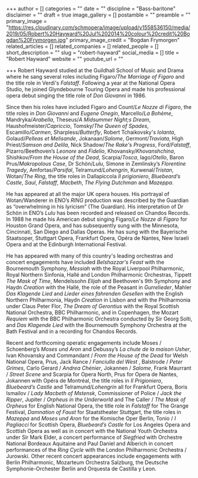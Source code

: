 +++
author = []
categories = ""
date = ""
discipline = "Bass-baritone"
disclaimer = ""
draft = true
image_gallery = []
postamble = ""
preamble = ""
primary_image = "https://res.cloudinary.com/schmopera/image/upload/v1558536150/media/2019/05/Robert%20Hayward%20Jul%202014%20colour%20credit%20Bogdan%20Frymorgen.jpg"
primary_image_credit = "Bogdan Frymorgen"
related_articles = []
related_companies = []
related_people = []
short_description = ""
slug = "robert-hayward"
social_media = []
title = "Robert Hayward"
website = ""
youtube_url = ""

+++
Robert Hayward studied at the Guildhall School of Music and Drama where he sang several roles including Figaro/_The Marriage of Figaro_ and the title role in Verdi's _Falstaff_. Following a year at the National Opera Studio, he joined Glyndebourne Touring Opera and made his professional opera debut singing the title role of _Don Giovanni_ in 1986.

Since then his roles have included Figaro and Count/_Le Nozze di Figaro_, the title roles in _Don Giovanni_ and _Eugene Onegin_, Marcello/_La Bohème_, Mandryka/_Arabella_, Theseus/_A Midsummer Night;s Dream_, Haushofmeister/_Capriccio_, Tomsky/_The Queen of Spades_, Escamillo/_Carmen_, Sharpless/_Butterfly_, Robert Tchaikovsky's _Iolanta_, Golaud/_Pelleas et Melisande_, Jokanaan/_Salome_, Germont/_Traviata_, High Priest/_Samson and Delila_, Nick Shadow/_The Rake's Progress_, Ford/_Falstaff_, Pizarro/Beethoven’s _Leonore_ and _Fidelio_, Khovansky/_Khovanshchina_, Shishkov/_From the House of the Dead_, Scarpia/_Tosca_, Iago/_Otello_, Baron Prus/_Makropolous Case_, Dr Schön/_Lulu_, Simone in Zemlinsky’s _Florentine Tragedy_, Amfortas/_Parsifal_, Telramund/_Lohengrin_, Kurwenal/_Tristan_, Wotan/_The Ring_, the title roles in Dallapiccola _Il prigioniero_, _Bluebeard’s Castle_, _Saul_, _Falstaff_, _Macbeth_, _The Flying Dutchman_ and _Mazeppa_.

He has appeared at all the major UK opera houses. His portrayal of Wotan/Wanderer in ENO’s _RING_ production was described by the Guardian as “overwhelming in his lyricism” (The Guardian). His interpretation of Dr Schön in ENO’s _Lulu_ has been recorded and released on Chandos Records. In 1988 he made his American debut singing Figaro/_Le Nozze di Figaro_ for Houston Grand Opera, and has subsequently sung with the Minnesota, Cincinnati, San Diego and Dallas Operas. He has sung with the Bayerische Staatsoper, Stuttgart Opera, Frankfurt Opera, Opéra de Nantes, New Israeli Opera and at the Edinburgh International Festival.

He has appeared with many of this country's leading orchestras and concert engagements have included _Belshazzar's Feast_ with the Bournemouth Symphony, _Messiah_ with the Royal Liverpool Philharmonic, Royal Northern Sinfonia, Hallé and London Philharmonic Orchestras, Tippett _The Mask of Time_, Mendelssohn _Elijah_ and Beethoven's 9th Symphony and Haydn _Creation_ with the Hallé, the role of the Peasant in _Gurrelieder_, Mahler _Das Klagende Lied_ and _Lieder eines fahrenden Gesellen_ with the English Northern Philharmonia, Haydn _Creation_ in Lisbon and with the Philharmonia under Claus Peter Flor, _The Dream of Gerontius_ with the Royal Scottish National Orchestra, BBC Philharmonic, and in Copenhagen, the Mozart _Requiem_ with the BBC Philharmonic Orchestra conducted by Sir Georg Solti, and _Das Klagende Lied_ with the Bournemouth Symphony Orchestra at the Bath Festival and in a recording for Chandos Records.

Recent and forthcoming operatic engagements include Moses / Schoenberg’s _Moses und Aron_ and Debussy’s _La chute de la maison Usher_, Ivan Khovansky and Commandant / _From the House of the Dead_ for Welsh National Opera, Prus, Jack Rance / _Fanciulla del West_ , Balstrode / _Peter Grimes_, Carlo Gerard / _Andrea Chénier_, Jokannen / _Salome_, Frank Maurrant / _Street Scene_ and Scarpia for Opera North, Prus for Opera de Nantes, Jokannen with Opéra de Montréal, the title roles in _Il Prigioniero_, _Bluebeard’s Castle_ and Telramund/_Lohengrin_ all for Frankfurt Opera, Boris Ismailov / _Lady Macbeth of Mstensk_, Commissioner of Police / _Jack the Ripper_, Jupiter / _Orpheus in the Underworld_ and The Caller / _The Mask of Orpheus_ for English National Opera, the title role in _Falstaff_ for The Grange Festival, _Damnation of Faust_ for Staatstheater Stuttgart, the title roles in _Mazeppa_ and _Moses und Aron_ for the Komische Oper Berlin, Tonio / _I Pagliacci_ for Scottish Opera, _Bluebeard’s Castle_ for Los Angeles Opera and Scottish Opera as well as in concert with the National Youth Orchestra under Sir Mark Elder, a concert performance of _Siegfried_ with Orchestre National Bordeaux Aquitaine and Paul Daniel and Alberich in concert performances of the _Ring Cycle_ with the London Philharmonic Orchestra / Jurowski. Other recent concert appearances include engagements with Berlin Philharmonic, Mozarteum Orchestra Salzburg, the Deutsche Symphonie-Orchester Berlin and Orquesta de Castilla y Leon.